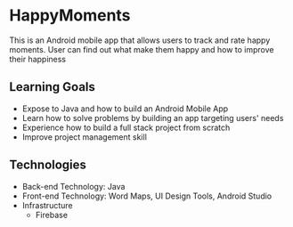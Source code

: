 # HappyMoments
This is an Android mobile app that allows users to track and rate happy moments. User can find out what make them happy and how to improve their happiness

## Learning Goals
- Expose to Java and how to build an Android Mobile App 
- Learn how to solve problems by building an app targeting users' needs 
- Experience how to build a full stack project from scratch 
- Improve project management skill

## Technologies

- Back-end Technology: Java 
- Front-end Technology: Word Maps, UI Design Tools, Android Studio
- Infrastructure
  - Firebase

